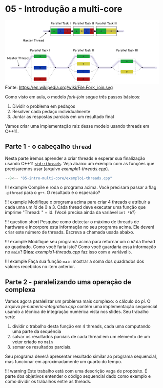 # 05 - Introdução a multi-core

![](fork-join.png)
Fonte: https://en.wikipedia.org/wiki/File:Fork_join.svg

Como visto em aula, o modelo *fork-join* segue três passos básicos:

1. Dividir o problema em pedaços
2. Resolver cada pedaço individualmente
3. Juntar as respostas parciais em um resultado final

Vamos criar uma implementação raiz desse modelo usando threads em C++11. 

## Parte 1 - o cabeçalho `thread`

Nesta parte iremos aprender a criar threads e esperar sua finalização usando C++11 [`std::threads`](http://www.cplusplus.com/reference/thread). Veja abaixo um exemplo com as funções que precisaremos usar (arquivo *exemplo1-threads.cpp*).

```cpp
--8<-- "05-intro-multi-core/exemplo1-threads.cpp"
```

!!! example
	Compile e roda o programa acima. Você precisará passar a flag `-pthread` para o `g++`. O resultado é o esperado?

!!! example
	Modifique o programa acima para criar 4 threads e atribuir a cada uma um *id* de 0 a 3. Cada thread deve executar uma função que imprime "Thread: " + id. (Você precisa ainda da variável `int *b`?)

!!! question short
	Pesquise como detectar o máximo de threads de hardware e incorpore esta informação no seu programa acima. Ele deverá criar este número de threads. Escreva a chamada usada abaixo.

!!! example
	Modifique seu programa acima para retornar um o *id* da thread ao quadrado. Como você faria isto? Como você guardaria essa informação no `main`? **Dica**: *exemplo1-threads.cpp* faz isso com a variável `b`.

!!! example
	Faça sua função `main` mostrar a soma dos quadrados dos valores recebidos no item anterior. 

## Parte 2 - paralelizando uma operação de complexa

Vamos agora paralelizar um problema mais complexo: o cálculo do *pi*. O arquivo *pi-numeric-integration.cpp* contém uma implementação sequencial usando a técnica de integração numérica vista nos slides. Seu trabalho será:

1. dividir o trabalho desta função em 4 threads, cada uma computando uma parte da sequência
1. salvar os resultados parciais de cada thread em um elemento de um vetor criado no `main`
1. somar os resultados parciais.

Seu programa deverá apresentar resultado similar ao programa sequencial, mas funcionar em aproximadamente um quarto do tempo.

!!! warning
	Este trabalho está com uma descrição vaga de propósito. É parte dos objetivos entender o código sequencial dado como exemplo e como dividir os trabalhos entre as threads. 
